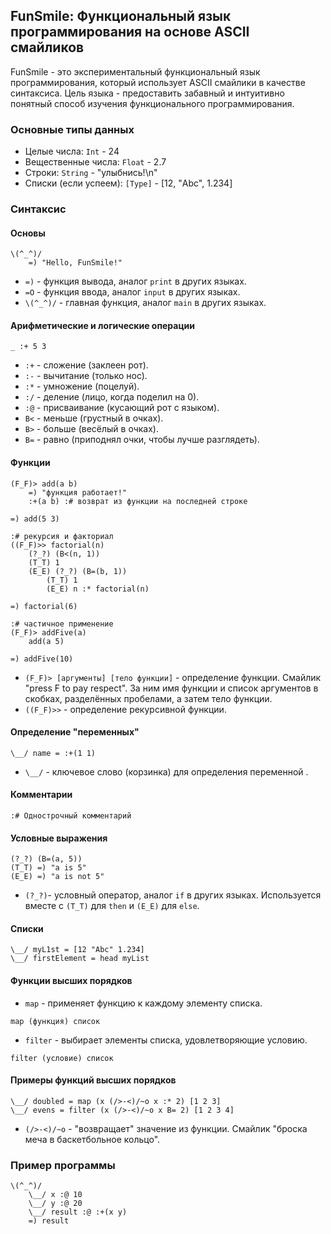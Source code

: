 <!-- todo include -->


## FunSmile: Функциональный язык программирования на основе ASCII смайликов

FunSmile - это экспериментальный функциональный язык программирования, который использует ASCII смайлики в качестве синтаксиса. Цель языка - предоставить забавный и интуитивно понятный способ изучения функционального программирования.

### Основные типы данных

- Целые числа: `Int` - 24
- Вещественные числа: `Float` - 2.7
- Строки: `String` - "улыбнись!\n"
- Списки (если успеем): `[Type]` - [12, "Abc", 1.234]

### Синтаксис

#### Основы

```
\(^_^)/
    =) "Hello, FunSmile!"
```
<!-- todo edit this block -->
- `=)` - функция вывода, аналог `print` в других языках.
- `=O` - функция ввода, аналог `input` в других языках.
- `\(^_^)/` - главная функция, аналог `main` в других языках.

#### Арифметические и логические операции

```
_ :+ 5 3
```

- `:+` - сложение (заклеен рот).
- `:-` - вычитание (только нос).
- `:*` - умножение (поцелуй).
- `:/` - деление (лицо, когда поделил на 0).
- `:@` - присваивание (кусающий рот с языком).
- `B<` - меньше (грустный в очках).
- `B>` - больше (весёлый в очках).
- `B=` - равно (приподнял очки, чтобы лучше разглядеть).

#### Функции

```
(F_F)> add(a b)
    =) "функция работает!"
    :+(a b) :# возврат из функции на последней строке

=) add(5 3)

:# рекурсия и факториал
((F_F)>> factorial(n)
    (?_?) (B<(n, 1)) 
    (T_T) 1
    (E_E) (?_?) (B=(b, 1)) 
        (T_T) 1
        (E_E) n :* factorial(n)

=) factorial(6)

:# частичное применение
(F_F)> addFive(a)
    add(a 5)

=) addFive(10)
```

* `(F_F)> [аргументы] [тело функции]` - определение функции. Смайлик "press F to pay respect". За ним имя функции и список аргументов в скобках, разделённых пробелами, а затем тело функции.
* `((F_F)>>` - определение рекурсивной функции.

#### Определение "переменных"

```
\__/ name = :+(1 1)
```

- `\__/` - ключевое слово (корзинка) для определения переменной .

#### Комментарии

```
:# Однострочный комментарий
```

#### Условные выражения

```
(?_?) (B=(a, 5)) 
(T_T) =) "a is 5" 
(E_E) =) "a is not 5"
```

* `(?_?)`- условный оператор, аналог `if` в других языках. Используется вместе с `(T_T)` для `then` и `(E_E)` для `else`.

#### Списки

```
\__/ myL1st = [12 "Abc" 1.234]
\__/ firstElement = head myList
```

#### Функции высших порядков

- `map` - применяет функцию к каждому элементу списка.

```
map (функция) список
```

- `filter` - выбирает элементы списка, удовлетворяющие условию.

```
filter (условие) список
```

#### Примеры функций высших порядков

```
\__/ doubled = map (x (/>-<)/~o x :* 2) [1 2 3]
\__/ evens = filter (x (/>-<)/~o x B= 2) [1 2 3 4]
```

* `(/>-<)/~o` - "возвращает" значение из функции. Смайлик "броска меча в баскетбольное кольцо".

### Пример программы

```
\(^_^)/
    \__/ x :@ 10
    \__/ y :@ 20
    \__/ result :@ :+(x y)
    =) result
```
